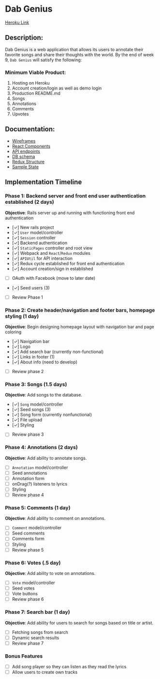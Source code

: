 # Dab Genius

[Heroku Link][heroku]

[heroku]: https://dab-genius.herokuapp.com/

## Description:
Dab Genius is a web application that allows its users to annotate their
favorite songs and share their thoughts with the world. By the end of week 9, `Dab Genius` will satisfy the following:

### Minimum Viable Product:
  1. Hosting on Heroku
  2. Account creation/login as well as demo login
  3. Production README.md
  4. Songs
  5. Annotations
  6. Comments
  7. Upvotes

## Documentation:
* [Wireframes][wireframes]
* [React Components][components]
* [API endpoints][api-endpoints]
* [DB schema][schema]
* [Redux Structure][redux-structure]
* [Sample State][sample-state]

[wireframes]: docs/wireframes
[components]: docs/component-hierarchy.md
[redux-structure]: rdocs/edux-structure.md
[sample-state]: docs/sample-state.md
[api-endpoints]: docs/api-endpoints.md
[schema]: docs/schema.md

## Implementation Timeline

### Phase 1: Backend server and front end user authentication established (2 days)
**Objective**: Rails server up and running with functioning front end authentication
  - [✓] New rails project
  - [✓] `User` model/controller
  - [✓] `Session` controller
  - [✓] Backend authentication
  - [✓] `StaticPages` controller and root view
  - [✓] Webpack and `React`/`Redux` modules
  - [✓] `APIUtil` for API interaction
  - [✓] Redux cycle established for front end authentication
  - [✓] Account creation/sign in established
  - [ ] OAuth with Facebook (move to later date)
  - [✓] Seed users (3)
  - [ ] Review Phase 1

### Phase 2: Create header/navigation and footer bars, homepage styling (1 day)
**Objective**: Begin designing homepage layout with navigation bar and page coloring
  - [✓] Navigation bar
  - [✓] Logo
  - [✓] Add search bar (currently non-functional)
  - [✓] Links in footer (1)
  - [✓] About info (need to develop)
  - [ ] Review phase 2

### Phase 3: Songs (1.5 days)
**Objective**: Add songs to the database.
  - [✓] `Song` model/controller
  - [✓] Seed songs (3)
  - [✓] Song form (currently nonfunctional)
  - [✓] File upload
  - [✓] Styling
  - [ ] Review phase 3

### Phase 4: Annotations (2 days)
**Objective**: Add ability to annotate songs.
  - [ ] `Annotation` model/controller
  - [ ] Seed annotations
  - [ ] Annotation form
  - [ ] onDrag(?) listeners to lyrics
  - [ ] Styling
  - [ ] Review phase 4

### Phase 5: Comments (1 day)
**Objective**: Add ability to comment on annotations.
  - [ ] `Comment` model/controller
  - [ ] Seed comments
  - [ ] Comments form
  - [ ] Styling
  - [ ] Review phase 5

### Phase 6: Votes (.5 day)
**Objective**: Add ability to vote on annotations.
  - [ ] `Vote` model/controller
  - [ ] Seed votes
  - [ ] Vote buttons
  - [ ] Review phase 6

### Phase 7: Search bar (1 day)
**Objective**: Add ability for users to search for songs based on title or artist.
  - [ ] Fetching songs from search
  - [ ] Dynamic search results
  - [ ] Review phase 7

### Bonus Features
  - [ ] Add song player so they can listen as they read the lyrics
  - [ ] Allow users to create own tracks
